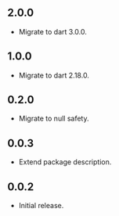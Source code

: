 ## 2.0.0

- Migrate to dart 3.0.0.

## 1.0.0

- Migrate to dart 2.18.0.

## 0.2.0

- Migrate to null safety.

## 0.0.3

- Extend package description.

## 0.0.2

- Initial release.
